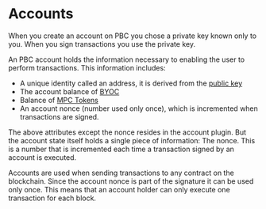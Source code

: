 # Accounts

When you create an account on PBC you chose a private key known only to you. When you sign transactions you use the private key.  

An PBC account holds the information necessary to enabling the user to perform transactions. This information includes:

 - A unique identity called an address, it is derived from the [public key](keys.md)
 - The account balance of [BYOC](byoc.md)
 - Balance of [MPC Tokens](mpc-tokens.md)
 - An account nonce (number used only once), which is incremented when transactions are signed.  

The above attributes except the nonce resides in the account plugin. But the account state itself holds a single piece of information: The nonce. This is a number that is incremented each time a transaction signed by an account is executed.

Accounts are used when sending transactions to any contract on the blockchain.
Since the account nonce is part of the signature it can be used only once. This means that an account holder can only execute one transaction for each block.  
